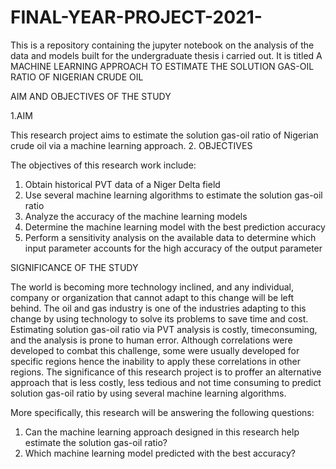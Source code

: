 # FINAL-YEAR-PROJECT-2021-
This is a repository containing the jupyter notebook on the analysis of the data and models built for the undergraduate thesis i carried out. It is titled A MACHINE LEARNING APPROACH TO ESTIMATE THE SOLUTION GAS-OIL RATIO OF NIGERIAN CRUDE OIL

AIM AND OBJECTIVES OF THE STUDY

1.AIM

This research project aims to estimate the solution gas-oil ratio of Nigerian crude oil via a machine
learning approach.
2. OBJECTIVES

The objectives of this research work include:
1. Obtain historical PVT data of a Niger Delta field
2. Use several machine learning algorithms to estimate the solution gas-oil ratio
3. Analyze the accuracy of the machine learning models
4. Determine the machine learning model with the best prediction accuracy
5. Perform a sensitivity analysis on the available data to determine which input parameter
accounts for the high accuracy of the output parameter

SIGNIFICANCE OF THE STUDY

The world is becoming more technology inclined, and any individual, company or organization that cannot adapt to this change will be left behind. The oil and gas industry is one of the industries adapting to this change by using technology to solve its problems to save time and cost.
Estimating solution gas-oil ratio via PVT analysis is costly, timeconsuming, and the analysis is prone to human error. Although correlations were developed to
combat this challenge, some were usually developed for specific regions hence the inability to apply these correlations in other regions.
The significance of this research project is to proffer an alternative approach that is less costly, less tedious and not time consuming to predict solution gas-oil ratio by using several machine learning algorithms. 

More specifically, this research will be answering the following questions:
1. Can the machine learning approach designed in this research help estimate the solution
gas-oil ratio?
2. Which machine learning model predicted with the best accuracy?
